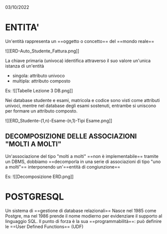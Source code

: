 03/10/2022
# ENTITA'
Un'entità rappresenta un ==oggetto o concetto== del ==mondo reale==

![[ERD-Auto_Studente_Fattura.png]]

La chiave primaria (univoca) identifica attraverso il suo valore un'unica istanza di un'entità
- singola: attributo univoco
- multipla: attributo composto

Es:
![[Tabelle Lezione 3 DB.png]]

Nei database studente e esami, matricola e codice sono visti come attributi univoci, mentre nel database degli esami sostenuti, entrambe si uniscono per formare un attributo composto.

![[ERD_Studente-(1,n)-Esame-(n,1)-Tipi Esame.png]]

## DECOMPOSIZIONE DELLE ASSOCIAZIONI "MOLTI A MOLTI"
Un'associazione del tipo "molti a molti" ==non è implementabile== tramite un DBMS, dobbiamo ==decomporla in una serie di associazioni di tipo "uno a molti"== interponendo un'==entità di congiunzione==

Es:
![[Decomposizione ERD.png]]

# POSTGRESQL
Un sistema di ==gestione di database relazionali==
Nasce nel 1985 come Postgre, ma nel 1986 prende il nome modierno per evidenziare il supporto al linguaggio SQL.
Il punto di forza è la sua ==programmabilità==: può definire le ==User Defined Functions== (UDF)